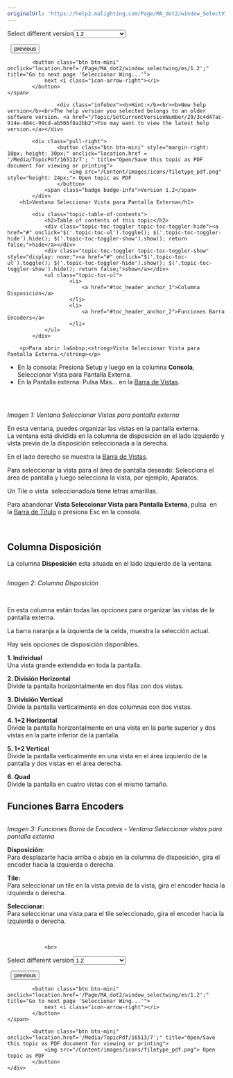 ```yaml
---
originalUrl: 'https://help2.malighting.com/Page/MA_dot2/window_SelectView/es/1.2'
---
```


<div class="topic-navigation">

<div class="pull-right">
	<span class="pull-left">


<div class="pull-left">
<form action="/Topic/SetCurrentVersionNumber" class="form-inline" id="frmTagSelector" method="post">	<span class="form-mini">
		<div class="input-prepend"><span class="add-on">Select different version</span><select autocomplete="off" id="versionNumberId" name="versionNumberId" onchange="$(this).closest('#frmTagSelector').submit();" style="width: 120px;"><option value="">- latest -</option>
<option value="3">1.1</option>
<option selected="selected" value="7">1.2</option>
<option value="12">1.3</option>
<option value="16">1.5</option>
<option value="29">1.9</option>
</select></div>
		<input data-val="true" data-val-number="The field Int32 must be a number." data-val-required="The Int32 field is required." id="ProductId" name="ProductId" type="hidden" value="7">
		<input id="CurrentGuid" name="CurrentGuid" type="hidden" value="3c4d47ac-914e-484c-99cd-ab566f8a2bb2">
	</span>
</form></div>&nbsp;	</span>
	<span class="pull-right" style="white-space: nowrap;">
			<button class="btn btn-mini" onclick="location.href='/Page/MA_dot2/viewitem_selectview/es/1.2'; " title="Go to previous page 'Seleccionar Vista'">
				<i class="icon-arrow-left"></i> previous
			</button>

			<button class="btn btn-mini" onclick="location.href='/Page/MA_dot2/window_selectwing/es/1.2';" title="Go to next page 'Seleccionar Wing...'">
				next <i class="icon-arrow-right"></i> 
			</button>
	</span>
</div>
<div class="clear-fix" style="margin-bottom: 10px"></div>
</div>

					<div class="infobox"><b>Hint:</b><br><b>New help version</b><br>The help version you selected belongs to an older software version. <a href="/Topic/SetCurrentVersionNumber/29/3c4d47ac-914e-484c-99cd-ab566f8a2bb2">You may want to view the latest help version.</a></div>

			<div class="pull-right">
					<button class="btn btn-mini" style="margin-right: 10px; height: 30px;" onclick="location.href = '/Media/TopicPdf/16513/7'; " title="Open/Save this topic as PDF document for viewing or printing">
						<img src="/Content/images/icons/filetype_pdf.png" style="height: 24px;"> Open topic as PDF
					</button>
				<span class="badge badge-info">Version 1.2</span>
			</div>
		<h1>Ventana Seleccionar Vista para Pantalla Externa</h1>

			<div class="topic-table-of-contents">
				<h2>Table of contents of this topic</h2>
				<div class="topic-toc-toggler topic-toc-toggler-hide"><a href="#" onclick="$('.topic-toc-ul').toggle(); $('.topic-toc-toggler-hide').hide(); $('.topic-toc-toggler-show').show(); return false;">hide</a></div>
				<div class="topic-toc-toggler topic-toc-toggler-show" style="display: none;"><a href="#" onclick="$('.topic-toc-ul').toggle(); $('.topic-toc-toggler-hide').show(); $('.topic-toc-toggler-show').hide(); return false;">show</a></div>
				<ul class="topic-toc-ul">
						<li>
							<a href="#toc_header_anchor_1">Columna Disposición</a>
						</li>
						<li>
							<a href="#toc_header_anchor_2">Funciones Barra Encoders</a>
						</li>
				</ul>
			</div>

		<p>Para abrir la&nbsp;<strong>Vista Seleccionar Vista para Pantalla Externa.</strong></p>

<ul>
	<li>En la consola: Presiona&nbsp;<span class="hardkey">Setup</span>&nbsp;y luego en la columna&nbsp;<strong>Consola</strong>,&nbsp; <span class="softkey">Seleccionar Vista para Pantalla Externa</span>.</li>
	<li>En la Pantalla externa: Pulsa&nbsp;<span class="softkey">Más...</span>&nbsp;en la&nbsp;<a href="/Topic/aeb06b87-4def-4d5c-8ccd-fce24793de63">Barra de Vistas</a>.</li>
</ul>

<p><img alt="" src="/Media/Image/Dot2_ViewsandWindows_SelectViewExternal01_1-2.png"></p>

<p>&nbsp;</p>

<p><em>Imagen 1: Ventana Seleccionar Vistas para pantalla externa</em></p>

<p>En esta ventana, puedes organizar las vistas en la pantalla externa.<br>
La ventana está dividida en la columna de disposición en el lado izquierdo y vista previa de la disposición seleccionada a la derecha.</p>

<p>En el lado derecho se muestra la&nbsp;<a href="/Topic/aeb06b87-4def-4d5c-8ccd-fce24793de63">Barra&nbsp;de Vistas</a>.</p>

<p>Para seleccionar la vista para el área de pantalla deseado: Selecciona el área de pantalla y luego selecciona la vista, por ejemplo, Aparatos.</p>

<p>Un Tile o vista&nbsp; seleccionado/a tiene letras amarillas.</p>

<p>Para abandonar <strong>Vista Seleccionar Vista para Pantalla Externa</strong>, pulsa&nbsp;<img alt="" src="/Media/Image/Dot2_ViewsandWindows_ControlElements_TitleBar08_1-0.PNG">&nbsp;en la&nbsp;<a href="/Topic/a9e3dcd7-1fb1-4dab-8e42-03f9e0de3e99">Barra de Título</a>&nbsp;o presiona&nbsp;<span class="hardkey">Esc</span>&nbsp;en la consola.</p>

<p>&nbsp;</p>

<a name="toc_header_anchor_1" id="toc_header_anchor_1" class="topic-toc-item"></a><h2>Columna Disposición</h2>

<p>La columna <strong>Disposición</strong>&nbsp;esta situada en el lado izquierdo de la ventana.</p>

<p><img alt="" src="/Media/Image/Dot2_ViewsandWindows_SelectViewExternal02_1-0.PNG"></p>

<p><em>Imagen 2: Columna Disposición</em></p>

<p>&nbsp;</p>

<p>En esta columna están todas las opciones para organizar las vistas de la pantalla externa.</p>

<p>La barra naranja a la izquierda de la celda, muestra la selección actual.</p>

<p>Hay seis opciones de disposición disponibles.</p>

<p><strong>1. Individual</strong><br>
Una vista grande extendida en toda la pantalla.</p>

<p><strong>2. División Horizontal</strong><br>
Divide la pantalla horizontalmente en dos filas con dos vistas.</p>

<p><strong>3. División Vertical</strong><br>
Divide la pantalla verticalmente en dos columnas con dos vistas.</p>

<p><strong>4. 1+2 Horizontal</strong><br>
Divide la pantalla horizontalmente en una vista en la parte superior y dos vistas en la parte inferior de la pantalla.</p>

<p><strong>5. 1+2 Vertical</strong><br>
Divide la pantalla verticalmente en una vista en el área izquierdo de la pantalla y dos vistas en el área derecha.</p>

<p><strong>6. Quad</strong><br>
Divide la pantalla en cuatro vistas con el mismo tamaño.</p>

<a name="toc_header_anchor_2" id="toc_header_anchor_2" class="topic-toc-item"></a><h2>Funciones Barra Encoders</h2>

<p><img alt="" src="/Media/Image/Dot2_ViewsandWindows_SelectViewExternal03_1-0.PNG"></p>

<p><em>Imagen 3: Funciones Barra de Encoders - Ventana Seleccionar vistas para pantalla externa</em></p>

<p><strong>Disposición:</strong><br>
Para desplazarte hacia arriba o abajo en la columna de disposición, gira el encoder hacia la izquierda o derecha.</p>

<p><strong>Tile:</strong><br>
Para seleccionar un tile en la vista previa de la vista, gira el encoder hacia la izquierda o derecha.</p>

<p><strong>Seleccionar:</strong><br>
Para seleccionar una vista para el&nbsp;tile seleccionado, gira el encoder hacia la izquierda o derecha.</p>

<p>&nbsp;</p>


				<br>
<div class="topic-navigation">

<div class="pull-right">
	<span class="pull-left">


<div class="pull-left">
<form action="/Topic/SetCurrentVersionNumber" class="form-inline" id="frmTagSelector" method="post">	<span class="form-mini">
		<div class="input-prepend"><span class="add-on">Select different version</span><select autocomplete="off" id="versionNumberId" name="versionNumberId" onchange="$(this).closest('#frmTagSelector').submit();" style="width: 120px;"><option value="">- latest -</option>
<option value="3">1.1</option>
<option selected="selected" value="7">1.2</option>
<option value="12">1.3</option>
<option value="16">1.5</option>
<option value="29">1.9</option>
</select></div>
		<input data-val="true" data-val-number="The field Int32 must be a number." data-val-required="The Int32 field is required." id="ProductId" name="ProductId" type="hidden" value="7">
		<input id="CurrentGuid" name="CurrentGuid" type="hidden" value="3c4d47ac-914e-484c-99cd-ab566f8a2bb2">
	</span>
</form></div>&nbsp;	</span>
	<span class="pull-right" style="white-space: nowrap;">
			<button class="btn btn-mini" onclick="location.href='/Page/MA_dot2/viewitem_selectview/es/1.2'; " title="Go to previous page 'Seleccionar Vista'">
				<i class="icon-arrow-left"></i> previous
			</button>

			<button class="btn btn-mini" onclick="location.href='/Page/MA_dot2/window_selectwing/es/1.2';" title="Go to next page 'Seleccionar Wing...'">
				next <i class="icon-arrow-right"></i> 
			</button>
	</span>
</div>
	<div class="clear-fix"></div>
	<div class="pull-right">
	
			<button class="btn btn-mini" onclick="location.href='/Media/TopicPdf/16513/7';" title="Open/Save this topic as PDF document for viewing or printing">
				<img src="/Content/images/icons/filetype_pdf.png"> Open topic as PDF
			</button>
	</div>
<div class="clear-fix" style="margin-bottom: 10px"></div>
</div>

	
